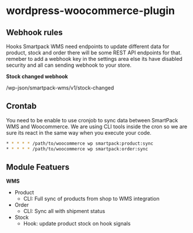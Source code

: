# wordpress-woocommerce-plugin

## Webhook rules
Hooks Smartpack WMS need endpoints to update different data for product, stock and order there will be some REST API endpoints for that. remeber to add a webhook key in the settings area else its have disabled security and all can sending webhook to your store. 

**Stock changed webhook**

/wp-json/smartpack-wms/v1/stock-changed


## Crontab
You need to be enable to use cronjob to sync data between SmartPack WMS and Woocommerce. We are using CLI tools inside the cron so we are sure its react in the same way when you execute your code.

``` bash
* * * * * /path/to/woocommerce wp smartpack:product:sync
* * * * * /path/to/woocommerce wp smartpack:order:sync
```

## Module Featuers
**WMS**

- Product
  - CLI: Full sync of products from shop to WMS integration
- Order
  - CLI: Sync all with shipment status
- Stock
  - Hook: update product stock on hook signals
